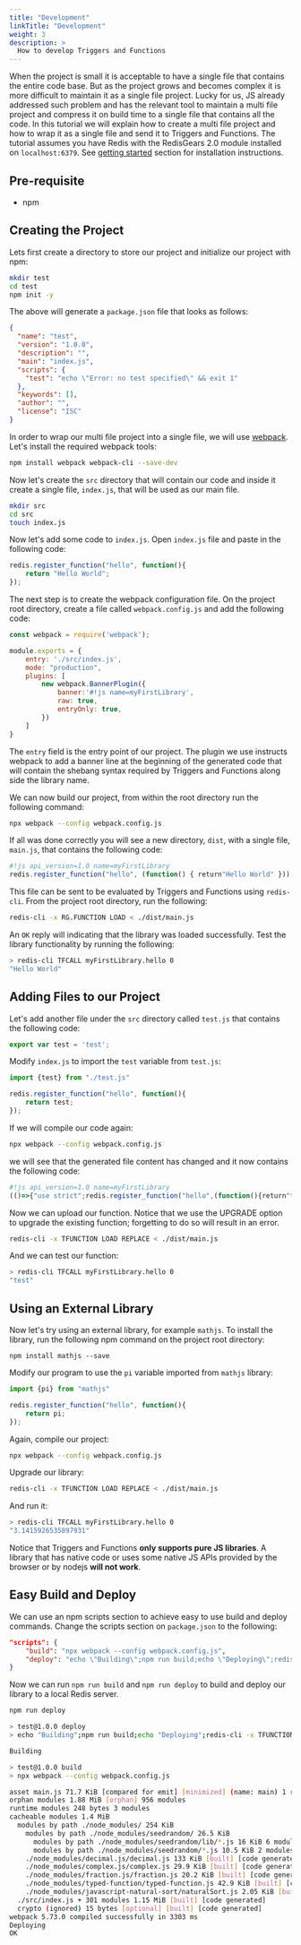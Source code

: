 ```yaml
---
title: "Development"
linkTitle: "Development"
weight: 3
description: >
  How to develop Triggers and Functions
---
```


When the project is small it is acceptable to have a single file that contains the entire code base. But as the project grows and becomes complex it is more difficult to maintain it as a single file project. Lucky for us, JS already addressed such problem and has the relevant tool to maintain a multi file project and compress it on build time to a single file that contains all the code. In this tutorial we will explain how to create a multi file project and how to wrap it as a single file and send it to Triggers and Functions. The tutorial assumes you have Redis with the RedisGears 2.0 module installed on `localhost:6379`. See [getting started](../README.md) section for installation instructions.

## Pre-requisite

* npm

## Creating the Project

Lets first create a directory to store our project and initialize our project with npm:
```bash
mkdir test
cd test
npm init -y
```

The above will generate a `package.json` file that looks as follows:

```json
{
  "name": "test",
  "version": "1.0.0",
  "description": "",
  "main": "index.js",
  "scripts": {
    "test": "echo \"Error: no test specified\" && exit 1"
  },
  "keywords": [],
  "author": "",
  "license": "ISC"
}

```

In order to wrap our multi file project into a single file, we will use [webpack](https://webpack.js.org/). Let's install the required webpack tools:

```bash
npm install webpack webpack-cli --save-dev
```

Now let's create the `src` directory that will contain our code and inside it create a single file, `index.js`, that will be used as our main file.

```bash
mkdir src
cd src
touch index.js
```

Now let's add some code to `index.js`. Open `index.js` file and paste in the following code:

```js
redis.register_function("hello", function(){
    return "Hello World";
});
```

The next step is to create the webpack configuration file. On the project root directory, create a file called `webpack.config.js` and add the following code:

```js
const webpack = require('webpack');

module.exports = {
    entry: './src/index.js',
    mode: "production",
    plugins: [
        new webpack.BannerPlugin({
			banner:'#!js name=myFirstLibrary',
            raw: true,
            entryOnly: true,
	    })
	]
}
```

The `entry` field is the entry point of our project. The plugin we use instructs webpack to add a banner line at the beginning of the generated code that will contain the shebang syntax required by Triggers and Functions along side the library name.

We can now build our project, from within the root directory run the following command:

```bash
npx webpack --config webpack.config.js
```

If all was done correctly you will see a new directory, `dist`, with a single file, `main.js`, that contains the following code:

```js
#!js api_version=1.0 name=myFirstLibrary
redis.register_function("hello", (function() { return"Hello World" }));
```

This file can be sent to be evaluated by Triggers and Functions using `redis-cli`. From the project root directory, run the following:

```bash
redis-cli -x RG.FUNCTION LOAD < ./dist/main.js
```

An `OK` reply will indicating that the library was loaded successfully. Test the library functionality by running the following:

```bash
> redis-cli TFCALL myFirstLibrary.hello 0
"Hello World"
```

## Adding Files to our Project

Let's add another file under the `src` directory called `test.js` that contains the following code:

```js
export var test = 'test';
```

Modify `index.js` to import the `test` variable from `test.js`:

```js
import {test} from "./test.js"

redis.register_function("hello", function(){
    return test;
});
```

If we will compile our code again:

```bash
npx webpack --config webpack.config.js
```

we will see that the generated file content has changed and it now contains the following code:

```js
#!js api_version=1.0 name=myFirstLibrary
(()=>{"use strict";redis.register_function("hello",(function(){return"test"}))})();
```

Now we can upload our function. Notice that we use the UPGRADE option to upgrade the existing function; forgetting to do so will result in an error.

```bash
redis-cli -x TFUNCTION LOAD REPLACE < ./dist/main.js
```

And we can test our function:

```bash
> redis-cli TFCALL myFirstLibrary.hello 0
"test"
```

## Using an External Library

Now let's try using an external library, for example `mathjs`. To install the library, run the following npm command on the project root directory:

```
npm install mathjs --save
```

Modify our program to use the `pi` variable imported from `mathjs` library:

```js
import {pi} from "mathjs"

redis.register_function("hello", function(){
    return pi;
});
```

Again, compile our project:

```bash
npx webpack --config webpack.config.js
```

Upgrade our library:

```bash
redis-cli -x TFUNCTION LOAD REPLACE < ./dist/main.js
```

And run it:

```bash
> redis-cli TFCALL myFirstLibrary.hello 0
"3.1415926535897931"
```

Notice that Triggers and Functions **only supports pure JS libraries**. A library that has native code or uses some native JS APIs provided by the browser or by nodejs **will not work**.

## Easy Build and Deploy

We can use an npm scripts section to achieve easy to use build and deploy commands. Change the scripts section on `package.json` to the following:

```json
"scripts": {
    "build": "npx webpack --config webpack.config.js",
    "deploy": "echo \"Building\";npm run build;echo \"Deploying\";redis-cli -x TFUNCTION LOAD REPLACE < ./dist/main.js"
}
```

Now we can run `npm run build` and `npm run deploy` to build and deploy our library to a local Redis server.

```bash
npm run deploy

> test@1.0.0 deploy
> echo "Building";npm run build;echo "Deploying";redis-cli -x TFUNCTION LOAD REPLACE < ./dist/main.js

Building

> test@1.0.0 build
> npx webpack --config webpack.config.js

asset main.js 71.7 KiB [compared for emit] [minimized] (name: main) 1 related asset
orphan modules 1.88 MiB [orphan] 956 modules
runtime modules 248 bytes 3 modules
cacheable modules 1.4 MiB
  modules by path ./node_modules/ 254 KiB
    modules by path ./node_modules/seedrandom/ 26.5 KiB
      modules by path ./node_modules/seedrandom/lib/*.js 16 KiB 6 modules
      modules by path ./node_modules/seedrandom/*.js 10.5 KiB 2 modules
    ./node_modules/decimal.js/decimal.js 133 KiB [built] [code generated]
    ./node_modules/complex.js/complex.js 29.9 KiB [built] [code generated]
    ./node_modules/fraction.js/fraction.js 20.2 KiB [built] [code generated]
    ./node_modules/typed-function/typed-function.js 42.9 KiB [built] [code generated]
    ./node_modules/javascript-natural-sort/naturalSort.js 2.05 KiB [built] [code generated]
  ./src/index.js + 301 modules 1.15 MiB [built] [code generated]
  crypto (ignored) 15 bytes [optional] [built] [code generated]
webpack 5.73.0 compiled successfully in 3303 ms
Deploying
OK
```
